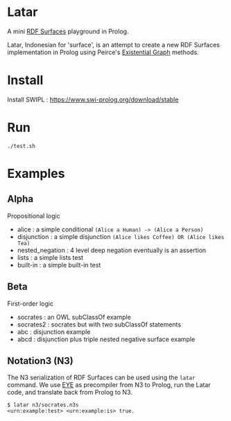 # Latar

A mini [RDF Surfaces](https://w3c-cg.github.io/rdfsurfaces/) playground in Prolog.

Latar, Indonesian for 'surface', is an attempt to create a new RDF Surfaces implementation in Prolog using Peirce's [Existential Graph](https://en.wikipedia.org/wiki/Existential_graph) methods.

# Install

Install SWIPL : https://www.swi-prolog.org/download/stable

# Run

`./test.sh`

# Examples

## Alpha

Propositional logic

- alice : a simple conditional `(Alice a Human) -> (Alice a Person)` 
- disjunction : a simple disjunction `(Alice likes Coffee) OR (Alice likes Tea)`
- nested_negation : 4 level deep negation eventually is an assertion
- lists : a simple lists test
- built-in : a simple built-in test

## Beta

First-order logic

- socrates : an OWL subClassOf example
- socrates2 : socrates but with two subClassOf statements
- abc : disjunction example
- abcd : disjunction plus triple nested negative surface example

## Notation3 (N3)

The N3 serialization of RDF Surfaces can be used using the `latar` command. We use 
[EYE](https://github.com/eyereasoner/eye) as precompiler from N3 to Prolog, run the Latar code, and translate back from Prolog to N3.

```
$ latar n3/socrates.n3s
<urn:example:test> <urn:example:is> true.
```
